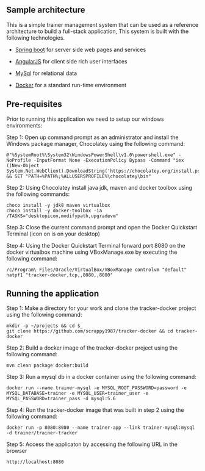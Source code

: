 Sample architecture
-----------

This is a simple trainer management system that can be used as a reference architecture to build a full-stack application, This system is built with the following technologies.

-   [Spring boot](https://spring.io/projects/spring-boot) for server side web pages and services

-   [AngularJS](https://angularjs.org/) for client side rich user interfaces

-   [MySql](https://www.mysql.com/) for relational data

-   [Docker](https://www.docker.com/) for a standard run-time environment


Pre-requisites
-----
Prior to running this application we need to setup our windows environments:

Step 1:
Open up command prompt as an administrator and install the Windows package manager, Chocolatey using the following command:
```
@"%SystemRoot%\System32\WindowsPowerShell\v1.0\powershell.exe" -NoProfile -InputFormat None -ExecutionPolicy Bypass -Command "iex ((New-Object System.Net.WebClient).DownloadString('https://chocolatey.org/install.ps1'))" && SET "PATH=%PATH%;%ALLUSERSPROFILE%\chocolatey\bin"
```
Step 2:
Using Chocolatey install java jdk, maven and docker toolbox using the following commands:
```
choco install -y jdk8 maven virtualbox
choco install -y docker-toolbox -ia /TASKS="desktopicon,modifypath,upgradevm"
```
Step 3:
Close the current command prompt and open the Docker Quickstart Terminal (icon on is on your desktop)

Step 4:
Using the Docker Quickstart Terminal forward port 8080 on the docker virtualbox machine using VBoxManage.exe by executing the following command:
```
/c/Program\ Files/Oracle/VirtualBox/VBoxManage controlvm "default" natpf1 "tracker-docker,tcp,,8080,,8080"
```
Running the application
-----
Step 1:
Make a directory for your work and clone the tracker-docker project using the following command:
```
mkdir -p ~/projects && cd $_
git clone https://github.com/scrappy1987/tracker-docker && cd tracker-docker
```
Step 2:
Build a docker image of the tracker-docker project using the following command:
```
mvn clean package docker:build
```
Step 3:
Run a mysql db in a docker container using the following command:
```
docker run --name trainer-mysql -e MYSQL_ROOT_PASSWORD=password -e MYSQL_DATABASE=trainer -e MYSQL_USER=trainer_user -e MYSQL_PASSWORD=trainer_pass -d mysql:5.6
```
Step 4:
Run the tracker-docker image that was built in step 2 using the following command:
```
docker run -p 8080:8080 --name trainer-app --link trainer-mysql:mysql -d trainer/trainer-tracker
```
Step 5:
Access the applicaton by accessing the following URL in the browser
```
http://localhost:8080
```





